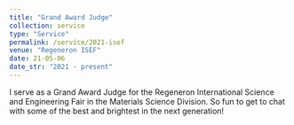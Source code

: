 ```yaml
---
title: "Grand Award Judge"
collection: service
type: "Service"
permalink: /service/2021-isef
venue: "Regeneron ISEF"
date: 21-05-06
date_str: "2021 - present"
---
```


I serve as a Grand Award Judge for the Regeneron International Science and Engineering Fair in the Materials Science Division. So fun to get to chat with some of the best and brightest in the next generation!
